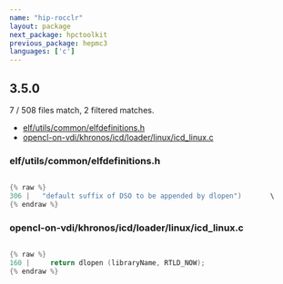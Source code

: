 ```yaml
---
name: "hip-rocclr"
layout: package
next_package: hpctoolkit
previous_package: hepmc3
languages: ['c']
---
```

## 3.5.0
7 / 508 files match, 2 filtered matches.

 - [elf/utils/common/elfdefinitions.h](#elfutilscommonelfdefinitionsh)
 - [opencl-on-vdi/khronos/icd/loader/linux/icd_linux.c](#opencl-on-vdikhronosicdloaderlinuxicd_linuxc)

### elf/utils/common/elfdefinitions.h

```c

{% raw %}
306 | 	"default suffix of DSO to be appended by dlopen")		\
{% endraw %}

```
### opencl-on-vdi/khronos/icd/loader/linux/icd_linux.c

```c

{% raw %}
160 |     return dlopen (libraryName, RTLD_NOW);
{% endraw %}

```
